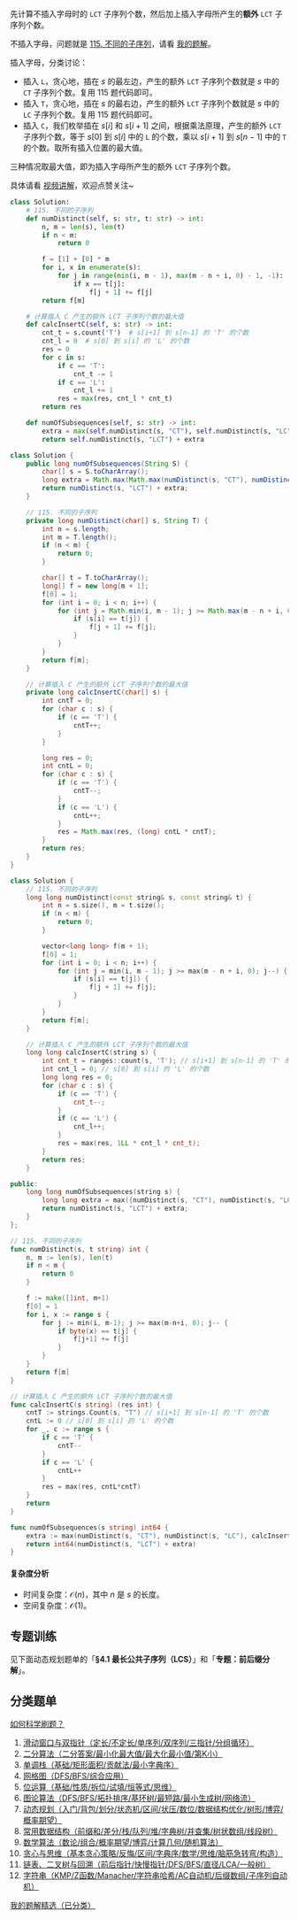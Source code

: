 先计算不插入字母时的 $\texttt{LCT}$ 子序列个数，然后加上插入字母所产生的**额外** $\texttt{LCT}$ 子序列个数。

不插入字母，问题就是 [115. 不同的子序列](https://leetcode.cn/problems/distinct-subsequences/)，请看 [我的题解](https://leetcode.cn/problems/distinct-subsequences/solutions/3060706/jiao-ni-yi-bu-bu-si-kao-dpcong-ji-yi-hua-9va6/)。

插入字母，分类讨论：

- 插入 $\texttt{L}$，贪心地，插在 $s$ 的最左边，产生的额外 $\texttt{LCT}$ 子序列个数就是 $s$ 中的 $\texttt{CT}$ 子序列个数。复用 115 题代码即可。
- 插入 $\texttt{T}$，贪心地，插在 $s$ 的最右边，产生的额外 $\texttt{LCT}$ 子序列个数就是 $s$ 中的 $\texttt{LC}$ 子序列个数。复用 115 题代码即可。
- 插入 $\texttt{C}$，我们枚举插在 $s[i]$ 和 $s[i+1]$ 之间，根据乘法原理，产生的额外 $\texttt{LCT}$ 子序列个数，等于 $s[0]$ 到 $s[i]$ 中的 $\texttt{L}$ 的个数，乘以 $s[i+1]$ 到 $s[n-1]$ 中的 $\texttt{T}$ 的个数。取所有插入位置的最大值。

三种情况取最大值，即为插入字母所产生的额外 $\texttt{LCT}$ 子序列个数。

具体请看 [视频讲解](https://www.bilibili.com/video/BV1pm8vzAEXx/?t=54m38s)，欢迎点赞关注~

```py [sol-Python3]
class Solution:
    # 115. 不同的子序列
    def numDistinct(self, s: str, t: str) -> int:
        n, m = len(s), len(t)
        if n < m:
            return 0

        f = [1] + [0] * m
        for i, x in enumerate(s):
            for j in range(min(i, m - 1), max(m - n + i, 0) - 1, -1):
                if x == t[j]:
                    f[j + 1] += f[j]
        return f[m]

    # 计算插入 C 产生的额外 LCT 子序列个数的最大值
    def calcInsertC(self, s: str) -> int:
        cnt_t = s.count('T')  # s[i+1] 到 s[n-1] 的 'T' 的个数
        cnt_l = 0  # s[0] 到 s[i] 的 'L' 的个数
        res = 0
        for c in s:
            if c == 'T':
                cnt_t -= 1
            if c == 'L':
                cnt_l += 1
            res = max(res, cnt_l * cnt_t)
        return res

    def numOfSubsequences(self, s: str) -> int:
        extra = max(self.numDistinct(s, "CT"), self.numDistinct(s, "LC"), self.calcInsertC(s))
        return self.numDistinct(s, "LCT") + extra
```

```java [sol-Java]
class Solution {
    public long numOfSubsequences(String S) {
        char[] s = S.toCharArray();
        long extra = Math.max(Math.max(numDistinct(s, "CT"), numDistinct(s, "LC")), calcInsertC(s));
        return numDistinct(s, "LCT") + extra;
    }

    // 115. 不同的子序列
    private long numDistinct(char[] s, String T) {
        int n = s.length;
        int m = T.length();
        if (n < m) {
            return 0;
        }

        char[] t = T.toCharArray();
        long[] f = new long[m + 1];
        f[0] = 1;
        for (int i = 0; i < n; i++) {
            for (int j = Math.min(i, m - 1); j >= Math.max(m - n + i, 0); j--) {
                if (s[i] == t[j]) {
                    f[j + 1] += f[j];
                }
            }
        }
        return f[m];
    }

    // 计算插入 C 产生的额外 LCT 子序列个数的最大值
    private long calcInsertC(char[] s) {
        int cntT = 0;
        for (char c : s) {
            if (c == 'T') {
                cntT++;
            }
        }

        long res = 0;
        int cntL = 0;
        for (char c : s) {
            if (c == 'T') {
                cntT--;
            }
            if (c == 'L') {
                cntL++;
            }
            res = Math.max(res, (long) cntL * cntT);
        }
        return res;
    }
}
```

```cpp [sol-C++]
class Solution {
    // 115. 不同的子序列
    long long numDistinct(const string& s, const string& t) {
        int n = s.size(), m = t.size();
        if (n < m) {
            return 0;
        }

        vector<long long> f(m + 1);
        f[0] = 1;
        for (int i = 0; i < n; i++) {
            for (int j = min(i, m - 1); j >= max(m - n + i, 0); j--) {
                if (s[i] == t[j]) {
                    f[j + 1] += f[j];
                }
            }
        }
        return f[m];
    }

    // 计算插入 C 产生的额外 LCT 子序列个数的最大值
    long long calcInsertC(string s) {
        int cnt_t = ranges::count(s, 'T'); // s[i+1] 到 s[n-1] 的 'T' 的个数
        int cnt_l = 0; // s[0] 到 s[i] 的 'L' 的个数
        long long res = 0;
        for (char c : s) {
            if (c == 'T') {
                cnt_t--;
            }
            if (c == 'L') {
                cnt_l++;
            }
            res = max(res, 1LL * cnt_l * cnt_t);
        }
        return res;
    }

public:
    long long numOfSubsequences(string s) {
        long long extra = max({numDistinct(s, "CT"), numDistinct(s, "LC"), calcInsertC(s)});
        return numDistinct(s, "LCT") + extra;
    }
};
```

```go [sol-Go]
// 115. 不同的子序列
func numDistinct(s, t string) int {
	n, m := len(s), len(t)
	if n < m {
		return 0
	}

	f := make([]int, m+1)
	f[0] = 1
	for i, x := range s {
		for j := min(i, m-1); j >= max(m-n+i, 0); j-- {
			if byte(x) == t[j] {
				f[j+1] += f[j]
			}
		}
	}
	return f[m]
}

// 计算插入 C 产生的额外 LCT 子序列个数的最大值
func calcInsertC(s string) (res int) {
	cntT := strings.Count(s, "T") // s[i+1] 到 s[n-1] 的 'T' 的个数
	cntL := 0 // s[0] 到 s[i] 的 'L' 的个数
	for _, c := range s {
		if c == 'T' {
			cntT--
		}
		if c == 'L' {
			cntL++
		}
		res = max(res, cntL*cntT)
	}
	return
}

func numOfSubsequences(s string) int64 {
	extra := max(numDistinct(s, "CT"), numDistinct(s, "LC"), calcInsertC(s))
	return int64(numDistinct(s, "LCT") + extra)
}
```

#### 复杂度分析

- 时间复杂度：$\mathcal{O}(n)$，其中 $n$ 是 $s$ 的长度。
- 空间复杂度：$\mathcal{O}(1)$。

## 专题训练

见下面动态规划题单的「**§4.1 最长公共子序列（LCS）**」和「**专题：前后缀分解**」。

## 分类题单

[如何科学刷题？](https://leetcode.cn/circle/discuss/RvFUtj/)

1. [滑动窗口与双指针（定长/不定长/单序列/双序列/三指针/分组循环）](https://leetcode.cn/circle/discuss/0viNMK/)
2. [二分算法（二分答案/最小化最大值/最大化最小值/第K小）](https://leetcode.cn/circle/discuss/SqopEo/)
3. [单调栈（基础/矩形面积/贡献法/最小字典序）](https://leetcode.cn/circle/discuss/9oZFK9/)
4. [网格图（DFS/BFS/综合应用）](https://leetcode.cn/circle/discuss/YiXPXW/)
5. [位运算（基础/性质/拆位/试填/恒等式/思维）](https://leetcode.cn/circle/discuss/dHn9Vk/)
6. [图论算法（DFS/BFS/拓扑排序/基环树/最短路/最小生成树/网络流）](https://leetcode.cn/circle/discuss/01LUak/)
7. [动态规划（入门/背包/划分/状态机/区间/状压/数位/数据结构优化/树形/博弈/概率期望）](https://leetcode.cn/circle/discuss/tXLS3i/)
8. [常用数据结构（前缀和/差分/栈/队列/堆/字典树/并查集/树状数组/线段树）](https://leetcode.cn/circle/discuss/mOr1u6/)
9. [数学算法（数论/组合/概率期望/博弈/计算几何/随机算法）](https://leetcode.cn/circle/discuss/IYT3ss/)
10. [贪心与思维（基本贪心策略/反悔/区间/字典序/数学/思维/脑筋急转弯/构造）](https://leetcode.cn/circle/discuss/g6KTKL/)
11. [链表、二叉树与回溯（前后指针/快慢指针/DFS/BFS/直径/LCA/一般树）](https://leetcode.cn/circle/discuss/K0n2gO/)
12. [字符串（KMP/Z函数/Manacher/字符串哈希/AC自动机/后缀数组/子序列自动机）](https://leetcode.cn/circle/discuss/SJFwQI/)

[我的题解精选（已分类）](https://github.com/EndlessCheng/codeforces-go/blob/master/leetcode/SOLUTIONS.md)
